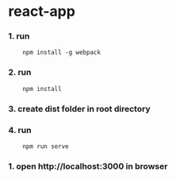 # react-app
### 1. run
```
    npm install -g webpack
```
### 2. run
```
    npm install
```
### 3. create dist folder in root directory
### 4. run
```
    npm run serve
```
### 1. open http://localhost:3000 in browser
